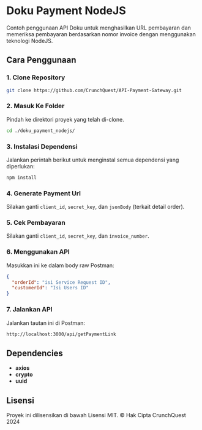 # Doku Payment NodeJS

Contoh penggunaan API Doku untuk menghasilkan URL pembayaran dan memeriksa pembayaran berdasarkan nomor invoice dengan menggunakan teknologi NodeJS.

## Cara Penggunaan

### 1. Clone Repository

```bash
git clone https://github.com/CrunchQuest/API-Payment-Gateway.git
```

### 2. Masuk Ke Folder

Pindah ke direktori proyek yang telah di-clone.

```bash
cd ./doku_payment_nodejs/
```

### 3. Instalasi Dependensi

Jalankan perintah berikut untuk menginstal semua dependensi yang diperlukan:

```bash
npm install
```

### 4. Generate Payment Url

Silakan ganti `client_id`, `secret_key`, dan `jsonBody` (terkait detail order).

### 5. Cek Pembayaran

Silakan ganti `client_id`, `secret_key`, dan `invoice_number`.

### 6. Menggunakan API

Masukkan ini ke dalam body raw Postman:

```json
{
  "orderId": "isi Service Request ID",
  "customerId": "Isi Users ID"
}
```

### 7. Jalankan API

Jalankan tautan ini di Postman:

```bash
http://localhost:3000/api/getPaymentLink
```

## Dependencies

- **axios**
- **crypto**
- **uuid**

## Lisensi

Proyek ini dilisensikan di bawah Lisensi MIT.
&copy; Hak Cipta CrunchQuest 2024
